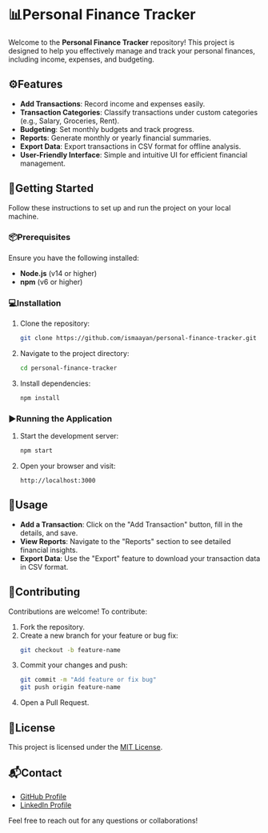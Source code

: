 # 📊Personal Finance Tracker

Welcome to the **Personal Finance Tracker** repository! This project is designed to help you effectively manage and track your personal finances, including income, expenses, and budgeting.

## ⚙️Features

- **Add Transactions**: Record income and expenses easily.
- **Transaction Categories**: Classify transactions under custom categories (e.g., Salary, Groceries, Rent).
- **Budgeting**: Set monthly budgets and track progress.
- **Reports**: Generate monthly or yearly financial summaries.
- **Export Data**: Export transactions in CSV format for offline analysis.
- **User-Friendly Interface**: Simple and intuitive UI for efficient financial management.

## 📝Getting Started

Follow these instructions to set up and run the project on your local machine.

### 📦Prerequisites

Ensure you have the following installed:
- **Node.js** (v14 or higher)
- **npm** (v6 or higher)

### 💻Installation

1. Clone the repository:
   ```bash
   git clone https://github.com/ismaayan/personal-finance-tracker.git
   ```
2. Navigate to the project directory:
   ```bash
   cd personal-finance-tracker
   ```
3. Install dependencies:
   ```bash
   npm install
   ```

### ▶️Running the Application

1. Start the development server:
   ```bash
   npm start
   ```
2. Open your browser and visit:
   ```
   http://localhost:3000
   ```

## 🏦Usage

- **Add a Transaction**: Click on the "Add Transaction" button, fill in the details, and save.
- **View Reports**: Navigate to the "Reports" section to see detailed financial insights.
- **Export Data**: Use the "Export" feature to download your transaction data in CSV format.

## 🤝Contributing

Contributions are welcome! To contribute:

1. Fork the repository.
2. Create a new branch for your feature or bug fix:
   ```bash
   git checkout -b feature-name
   ```
3. Commit your changes and push:
   ```bash
   git commit -m "Add feature or fix bug"
   git push origin feature-name
   ```
4. Open a Pull Request.

## 📝License

This project is licensed under the [MIT License](LICENSE).

## 📬Contact

- [GitHub Profile](https://github.com/ismaayan)
- [LinkedIn Profile](https://www.linkedin.com/in/maayan-israel/)

Feel free to reach out for any questions or collaborations!



